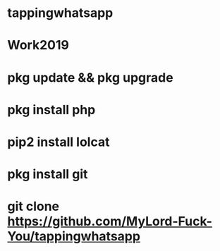 # tappingwhatsapp
# Work2019

# pkg update && pkg upgrade
# pkg install php
# pip2 install lolcat
# pkg install git
# git clone https://github.com/MyLord-Fuck-You/tappingwhatsapp
